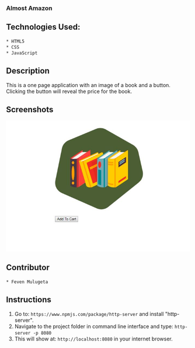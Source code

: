 ### Almost Amazon

## Technologies Used:

    * HTML5 
    * CSS 
    * JavaScript 


## Description 

This is a one page application with an image of a book and a button. Clicking the button will reveal the price for the book. 


## Screenshots
![Home Page Screenshot Image](images/amazon.JPG)


## Contributor

    * Feven Mulugeta


## Instructions 

1. Go to: `https://www.npmjs.com/package/http-server` and install "http-server".  
2. Navigate to the project folder in command line interface and type: `http-server -p 8080`  
3. This will show at: `http://localhost:8080` in your internet browser. 

